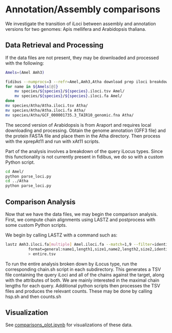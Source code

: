 # Annotation/Assembly comparisons

We investigate the transition of iLoci between assembly and annotation versions for two genomes: Apis mellifera and Arabidopsis thaliana. 
## Data Retrieval and Processing
If the data files are not present, they may be downloaded and processed with the following:

```bash
Amels=(Amel Amh3)

fidibus --numprocs=3 --refr=Amel,Amh3,Atha download prep iloci breakdown stats
for name in ${Amels[@]}
    mv species/${species}/${species}.iloci.tsv Amel/ 
    mv species/${species}/${species}.iloci.fa Amel/
done
mv species/Atha/Atha.iloci.tsv Atha/
mv species/Atha/Atha.iloci.fa Atha/
mv species/Atha/GCF_000001735.3_TAIR10_genomic.fna Atha/
```
The second version of Arabidopsis is from Araport and requires local downloading and processing. 
Obtain the genome annotation (GFF3 file) and the protein FASTA file and place them in the Atha directory. Then process with the xprepAt11 and run with xAt11 scripts. 

Part of the analysis involves a breakdown of the query iLocus types. Since this functionality is not currently present in fidibus, we do so with a custom Python script.

```bash
cd Amel/
python parse_loci.py
cd ../Atha
python parse_loci.py
```
## Comparison Analysis
Now that we have the data files, we may begin the comparison analysis. First, we compute chain alignments using LASTZ and postprocess with some custom 
Python scripts. 

We begin by calling LASTZ with a command such as:
```bash
lastz Amh3.iloci.fa[multiple] Amel.iloci.fa --match=1,9 --filter=identity:95 --chain \
		  format=general:name1,length1,size1,name2,length2,size2,identity,nmatch \
		  > entire.tsv
```
To run the entire analysis broken down by iLocus type, run the corresponding chain.sh script in each subdirectory. 
This generates a TSV file containing the query iLoci and all of the chains against the target, along with the attributes of both. We are mainly interested in the maximal chain lengths for each query. Additional python scripts 
then processes the TSV files and produces the relevant counts. These may be done by calling hsp.sh and then counts.sh
## Visualization
See [comparisons_plot.ipynb](https://github.com/timlai4/IntervalLoci/blob/comparisons/compare/comparison_plots.ipynb) for visualizations of these data.
